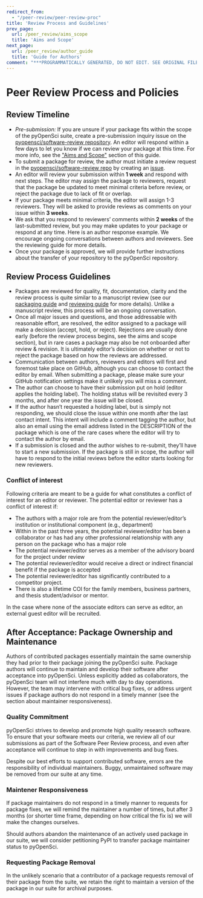 ```yaml
---
redirect_from:
  - "/peer-review/peer-review-proc"
title: 'Review Process and Guidelines'
prev_page:
  url: /peer_review/aims_scope
  title: 'Aims and Scope'
next_page:
  url: /peer_review/author_guide
  title: 'Guide for Authors'
comment: "***PROGRAMMATICALLY GENERATED, DO NOT EDIT. SEE ORIGINAL FILES IN /content***"
---
```

# Peer Review Process and Policies

## Review Timeline
- *Pre-submission:* If you are unsure if your package fits within the scope of the pyOpenSci suite, create a pre-submission inquiry issue on the [pyopensci/software-review repository](https://github.com/pyOpenSci/software-review/issues/new/choose). An editor will respond within a few days to let you know if we can review your package at this time. For more info, see the ["Aims and Scope"](aims_scope) section of this guide.
- To submit a package for review, the author must initiate a review request in the [pyopensci/software-review repo](https://github.com/pyOpenSci/software-review) by creating an [issue](https://github.com/pyOpenSci/software-review/issues/new/choose).
- An editor will review your submission within **1 week** and respond with next steps. The editor may assign the package to reviewers, request that the package be updated to meet minimal criteria before review, or reject the package due to lack of fit or overlap.
- If your package meets minimal criteria, the editor will assign 1-3 reviewers. They will be asked to provide reviews as comments on your issue within **3 weeks**.
- We ask that you respond to reviewers’ comments within **2 weeks** of the last-submitted review, but you may make updates to your package or respond at any time. Here is an author response example. We encourage ongoing conversations between authors and reviewers. See the reviewing guide for more details.
- Once your package is approved, we will provide further instructions about the transfer of your repository to the pyOpenSci repository.

## Review Process Guidelines
- Packages are reviewed for quality, fit, documentation, clarity and the review process is quite similar to a manuscript review (see our [packaging guide](../packaging/packaging_guide) and [reviewing guide](reviewer_guide) for more details). Unlike a manuscript review, this process will be an ongoing conversation.
- Once all major issues and questions, and those addressable with reasonable effort, are resolved, the editor assigned to a package will make a decision (accept, hold, or reject). Rejections are usually done early (before the review process begins, see the aims and scope section), but in rare cases a package may also be not onboarded after review & revision. It is ultimately editor’s decision on whether or not to reject the package based on how the reviews are addressed.
- Communication between authors, reviewers and editors will first and foremost take place on GitHub, although you can choose to contact the editor by email. When submitting a package, please make sure your GitHub notification settings make it unlikely you will miss a comment.
- The author can choose to have their submission put on hold (editor applies the holding label). The holding status will be revisited every 3 months, and after one year the issue will be closed.
- If the author hasn’t requested a holding label, but is simply not responding, we should close the issue within one month after the last contact intent. This intent will include a comment tagging the author, but also an email using the email address listed in the DESCRIPTION of the package which is one of the rare cases where the editor will try to contact the author by email.
- If a submission is closed and the author wishes to re-submit, they’ll have to start a new submission. If the package is still in scope, the author will have to respond to the initial reviews before the editor starts looking for new reviewers.

### Conflict of interest
Following criteria are meant to be a guide for what constitutes a conflict of interest for an editor or reviewer. The potential editor or reviewer has a conflict of interest if:

- The authors with a major role are from the potential reviewer/editor’s institution or institutional component (e.g., department)
- Within in the past three years, the potential reviewer/editor has been a collaborator or has had any other professional relationship with any person on the package who has a major role
- The potential reviewer/editor serves as a member of the advisory board for the project under review
- The potential reviewer/editor would receive a direct or indirect financial benefit if the package is accepted
- The potential reviewer/editor has significantly contributed to a competitor project.
- There is also a lifetime COI for the family members, business partners, and thesis student/advisor or mentor.

In the case where none of the associate editors can serve as editor, an external guest editor will be recruited.

## After Acceptance: Package Ownership and Maintenance

Authors of contributed packages essentially maintain the same ownership they had prior to their package joining the pyOpenSci suite. Package authors will continue to maintain and develop their software after acceptance into pyOpenSci. Unless explicitly added as collaborators, the pyOpenSci team will not interfere much with day to day operations. However, the team may intervene with critical bug fixes, or address urgent issues if package authors do not respond in a timely manner (see the section about maintainer responsiveness).

### Quality Commitment
pyOpenSci strives to develop and promote high quality research software. To ensure that your software meets our criteria, we review all of our submissions as part of the Software Peer Review process, and even after acceptance will continue to step in with improvements and bug fixes.

Despite our best efforts to support contributed software, errors are the responsibility of individual maintainers. Buggy, unmaintained software may be removed from our suite at any time.

### Maintener Responsiveness
If package maintainers do not respond in a timely manner to requests for package fixes, we will remind the maintainer a number of times, but after 3 months (or shorter time frame, depending on how critical the fix is) we will make the changes ourselves.

Should authors abandon the maintenance of an actively used package in our suite, we will consider petitioning PyPI to transfer package maintainer status to pyOpenSci.

### Requesting Package Removal
In the unlikely scenario that a contributor of a package requests removal of their package from the suite, we retain the right to maintain a version of the package in our suite for archival purposes.


